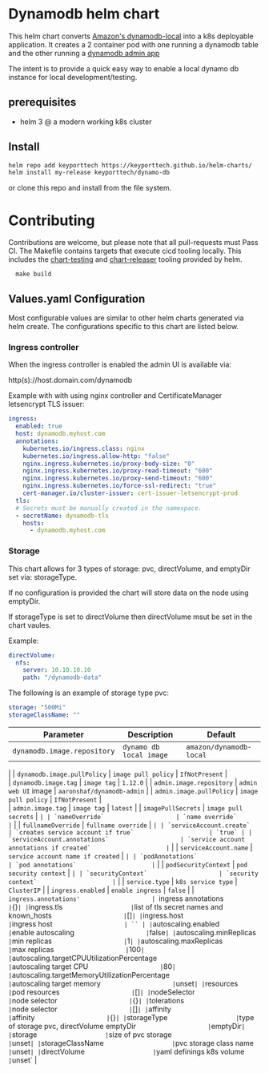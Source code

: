 # Dynamodb helm chart

This helm chart converts [Amazon's dynamodb-local](https://docs.aws.amazon.com/amazondynamodb/latest/developerguide/DynamoDBLocal.html) into a k8s deployable application. It creates a 2 container pod with one running a dynamodb table and the other running a [dynamodb admin app](https://github.com/aaronshaf/dynamodb-admin)

The intent is to provide a quick easy way to enable a local dynamo db instance for local development/testing.

## prerequisites

* helm 3
@ a modern working k8s cluster

## Install

```bash
helm repo add keyporttech https://keyporttech.github.io/helm-charts/
helm install my-release keyporttech/dynamo-db
```
or clone this repo and install from the file system.

# Contributing

Contributions are welcome, but please note that all pull-requests must Pass CI. The Makefile contains targets that execute cicd tooling locally. This includes the [chart-testing](https://github.com/helm/chart-testing) and [chart-releaser](https://github.com/helm/chart-releaser) tooling provided by helm.

```
  make build
```

## Values.yaml Configuration

Most configurable values are similar to other helm charts generated via helm create. The configurations specific to this chart are listed below.

### Ingress controller

When the ingress controller is enabled the admin UI is available via:

 http(s)://host.domain.com/dynamodb


Example with with using nginx controller and CertificateManager letsencrypt TLS issuer:

```yaml
ingress:
  enabled: true
  host: dynamodb.myhost.com
  annotations:
    kubernetes.io/ingress.class: nginx
    kubernetes.io/ingress.allow-http: "false"
    nginx.ingress.kubernetes.io/proxy-body-size: "0"
    nginx.ingress.kubernetes.io/proxy-read-timeout: "600"
    nginx.ingress.kubernetes.io/proxy-send-timeout: "600"
    nginx.ingress.kubernetes.io/force-ssl-redirect: "true"
    cert-manager.io/cluster-issuer: cert-issuer-letsencrypt-prod
  tls:
  # Secrets must be manually created in the namespace.
  - secretName: dynamodb-tls
    hosts:
      - dynamodb.myhost.com
```

### Storage

This chart allows for 3 types of storage: pvc, directVolume, and emptyDir set via: storageType.

If no configuration is provided the chart will store data on the node using emptyDir.

If storageType is set to directVolume then directVolume msut be set in the chart vaules.

Example:

```yaml
directVolume:
  nfs:
    server: 10.10.10.10
    path: "/dynamodb-data"
```

The following is an example of storage type pvc:

```yaml
storage: "500Mi"
storageClassName: ""
```

| Parameter                  | Description                                     | Default                                                    |
| -----------------------    | ---------------------------------------------   | ---------------------------------------------------------- |
| `dynamodb.image.repository`                    | `dynamo db local image`                     | `amazon/dynamodb-local`
  |
| `dynamodb.image.pullPolicy`                    | `image pull policy`                     | `IfNotPresent`
  |  
| `dynamodb.image.tag`                    | `image tag`                     | `1.12.0`
  |
| `admin.image.repository`                    | `admin web UI` image                     | `aaronshaf/dynamodb-admin`
  |
| `admin.image.pullPolicy`                    | `image pull policy`                     | `IfNotPresent`
  |  
| `admin.image.tag`                    | `image tag`                     | `latest`
  |
| `imagePullSecrets`                    | `image pull secrets`                     | ``
  |
| `nameOverride`                    | `name override`                     | ``
  |
| `fullnameOverride`                    | `fullname override`                     | ``
  |
| `serviceAccount.create`                    | `creates service account if true`                     | `true`
  |
| `serviceAccount.annotations`                    | `service account annotations if created`                     | ``
  |
| `serviceAccount.name`                    | `service account name if created`                     | ``
  |
| `podAnnotations`                    | `pod annotations`                     | ``
  |
| `podSecurityContext`                    | `pod security context`                     | ``
  |
| `securityContext`                    | `security context`                     | ``
  |
| `service.type`                    | `k8s service type`                     | `ClusterIP`
  |
| `ingress.enabled`                    | `enable ingress`                     | `false`
  |
| `ingress.annotations'                    | `ingress annotations`                     | `{}`
  |
| `ingress.tls`                    | `list of tls secret names and known_hosts`                     | `[]`
  |
| `ingress.host`                    | `ingress host`                     | ``
  |
| `autoscaling.enabled`                    | `enable autoscaling`                     | `false`
  |
| `autoscaling.minReplicas`                    | `min replicas`                     | `1`
|
| `autoscaling.maxReplicas`                    | `max replicas`                     | `100`
|
| `autoscaling.targetCPUUtilizationPercentage`                    | `autoscaling target CPU`                     | `80`
|
| `autoscaling.targetMemoryUtilizationPercentage`                    | `autoscaling target memory`                     | `unset`
|
| `resources`                    | `pod resources`                     | `[]`
  |
| `nodeSelector`                    | `node selector`                     | `{}`
  |
| `tolerations`                    | `node selector`                     | `[]`
  |
| `affinity`                    | `affinity`                     | `{}`
  |
| `storageType`                    | `type of storage pvc, directVolume emptyDir`                     | `emptyDir`
  |
| `storage`                    | `size of pvc storage`                     | `unset`
|
| `storageClassName`                    | `pvc storage class name`                     | `unset`
|
| `directVolume`                    | `yaml definings k8s volume`                     | `unset`
  |
